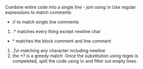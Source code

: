 Combine entire code into a single line - join using \n
Use regular expressions to match comments
* // to match single line comments
1. .* matches every thing except newline char
* \* matches the block comment and line comment
1. .|\n matching any character including newline
2. the *? is a greedy match
​
Once the substitution using regex is compeleted, split the code using \n and
filter out empty lines.
